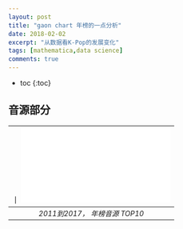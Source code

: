 ```yaml
---
layout: post
title: "gaon chart 年榜的一点分析"
date: 2018-02-02
excerpt: "从数据看K-Pop的发展变化"
tags: [mathematica,data science]
comments: true
---
```

* toc
{:toc}

## 音源部分



｜ ![gaon_digital_top10.pdf](/images/gaon_digital_top10.pdf) |
| :--------------------------------------: |
|         *2011到2017， 年榜音源 TOP10*          |


